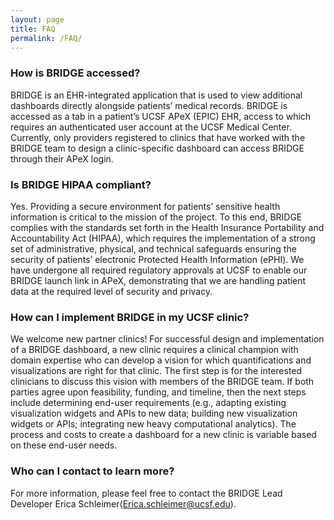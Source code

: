```yaml
---
layout: page
title: FAQ
permalink: /FAQ/
---
```


### How is BRIDGE accessed?
BRIDGE is an EHR-integrated application that is used to view additional dashboards directly alongside patients’ medical records. BRIDGE is accessed as a tab in a patient’s UCSF APeX (EPIC) EHR, access to which requires an authenticated user account at the UCSF Medical Center. Currently, only providers registered to clinics that have worked with the BRIDGE team to design a clinic-specific dashboard can access BRIDGE through their APeX login.

### Is BRIDGE HIPAA compliant?
Yes. Providing a secure environment for patients’ sensitive health information is critical to the mission of the project. To this end, BRIDGE complies with the standards set forth in the Health Insurance Portability and Accountability Act (HIPAA), which requires the implementation of a strong set of administrative, physical, and technical safeguards ensuring the security of patients’ electronic Protected Health Information (ePHI). We have undergone all required regulatory approvals at UCSF to enable our BRIDGE launch link in APeX, demonstrating that we are handling patient data at the required level of security and privacy.

### How can I implement BRIDGE in my UCSF clinic?
We welcome new partner clinics! For successful design and implementation of a BRIDGE dashboard, a new clinic requires a clinical champion with domain expertise who can develop a vision for which quantifications and visualizations are right for that clinic. The first step is for the interested clinicians to discuss this vision with members of the BRIDGE team. If both parties agree upon feasibility, funding, and timeline, then the next steps include determining end-user requirements (e.g., adapting existing visualization widgets and APIs to new data; building new visualization widgets or APIs; integrating new heavy computational analytics). The process and costs to create a dashboard for a new clinic is variable based on these end-user needs.

### Who can I contact to learn more?
For more information, please feel free to contact the BRIDGE Lead Developer Erica Schleimer(Erica.schleimer@ucsf.edu).
